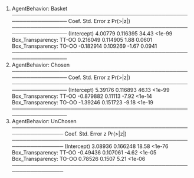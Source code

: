 1. AgentBehavior: Basket
───────────────────────────────────────────────────────────────
                             Coef.  Std. Error      z  Pr(>|z|)
───────────────────────────────────────────────────────────────
(Intercept)               4.00779     0.116395  34.43    <1e-99
Box_Transparency: TT-OO   0.216049    0.114905   1.88    0.0601
Box_Transparency: TO-OO  -0.182914    0.109269  -1.67    0.0941
───────────────────────────────────────────────────────────────
2. AgentBehavior: Chosen
───────────────────────────────────────────────────────────────
                             Coef.  Std. Error      z  Pr(>|z|)
───────────────────────────────────────────────────────────────
(Intercept)               5.39176     0.116893  46.13    <1e-99
Box_Transparency: TT-OO  -0.879882    0.11113   -7.92    <1e-14
Box_Transparency: TO-OO  -1.39246     0.151723  -9.18    <1e-19
───────────────────────────────────────────────────────────────
3. AgentBehavior: UnChosen
──────────────────────────────────────────────────────────────
                            Coef.  Std. Error      z  Pr(>|z|)
──────────────────────────────────────────────────────────────
(Intercept)               3.08936    0.166248  18.58    <1e-76
Box_Transparency: TT-OO  -0.49436    0.107061  -4.62    <1e-05
Box_Transparency: TO-OO   0.78526    0.1507     5.21    <1e-06
──────────────────────────────────────────────────────────────
